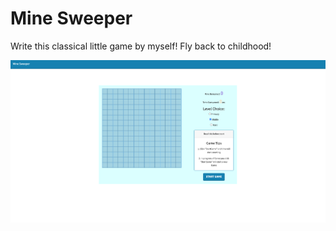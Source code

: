 # Mine Sweeper
Write this classical little game by myself!
Fly back to childhood!

[![demo](minesweeper.png)](https://www.youtube.com/watch?v=SHwVPStPGU4)

